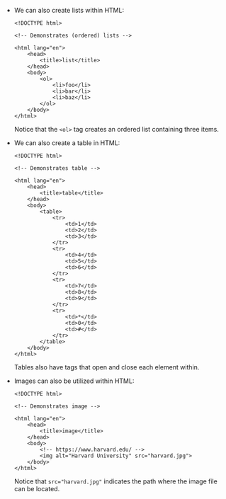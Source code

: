 - We can also create lists within HTML:

      <!DOCTYPE html>

      <!-- Demonstrates (ordered) lists -->

      <html lang="en">
          <head>
              <title>list</title>
          </head>
          <body>
              <ol>
                  <li>foo</li>
                  <li>bar</li>
                  <li>baz</li>
              </ol>
          </body>
      </html>

  Notice that the `<ol>` tag creates an ordered list containing three items.

- We can also create a table in HTML:

      <!DOCTYPE html>

      <!-- Demonstrates table -->

      <html lang="en">
          <head>
              <title>table</title>
          </head>
          <body>
              <table>
                  <tr>
                      <td>1</td>
                      <td>2</td>
                      <td>3</td>
                  </tr>
                  <tr>
                      <td>4</td>
                      <td>5</td>
                      <td>6</td>
                  </tr>
                  <tr>
                      <td>7</td>
                      <td>8</td>
                      <td>9</td>
                  </tr>
                  <tr>
                      <td>*</td>
                      <td>0</td>
                      <td>#</td>
                  </tr>
              </table>
          </body>
      </html>

  Tables also have tags that open and close each element within.

- Images can also be utilized within HTML:

      <!DOCTYPE html>

      <!-- Demonstrates image -->

      <html lang="en">
          <head>
              <title>image</title>
          </head>
          <body>
              <!-- https://www.harvard.edu/ -->
              <img alt="Harvard University" src="harvard.jpg">
          </body>
      </html>

  Notice that `src="harvard.jpg"` indicates the path where the image file can be located.
